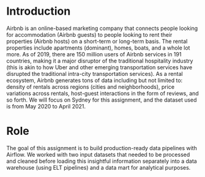 # Introduction
Airbnb is an online-based marketing company that connects people looking for accommodation (Airbnb guests) to people looking to rent their properties (Airbnb hosts) on a short-term or long-term basis. The rental properties include apartments (dominant), homes, boats, and a whole lot more. As of 2019, there are 150 million users of Airbnb services in 191 countries, making it a major disruptor of the traditional hospitality industry (this is akin to how Uber and other emerging transportation services have disrupted the traditional intra-city transportation services). As a rental ecosystem, Airbnb generates tons of data including but not limited to: density of rentals across regions (cities and neighborhoods), price variations across rentals, host-guest interactions in the form of reviews, and so forth.
We will focus on Sydney for this assignment, and the dataset used is from May 2020 to April 2021.

# Role
The goal of this assignment is to build production-ready data pipelines with Airflow. We worked with two input datasets that needed to be processed and cleaned before loading this insightful information separately into a data warehouse (using ELT pipelines) and a data mart for analytical purposes.
